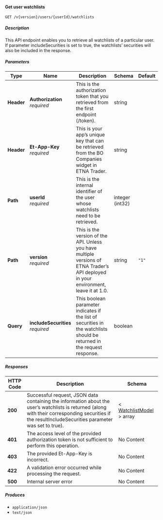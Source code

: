 
<a name="watchlists_getuserwatchlists"></a>
#### Get user watchlists
```
GET /v{version}/users/{userId}/watchlists
```


##### Description
This API endpoint enables you to retrieve all watchlists of a particular user. If parameter includeSecurities is set to true, the watchlists’ securities will also be included in the response.


##### Parameters

|Type|Name|Description|Schema|Default|
|---|---|---|---|---|
|**Header**|**Authorization**  <br>*required*|This is the authorization token that you retrieved from the first endpoint (/token).|string||
|**Header**|**Et-App-Key**  <br>*required*|This is your app’s unique key that can be retrieved from the BO Companies widget in ETNA Trader.|string||
|**Path**|**userId**  <br>*required*|This is the internal identifier of the user whose watchlists need to be retrieved.|integer (int32)||
|**Path**|**version**  <br>*required*|This is the version of the API. Unless you have multiple versions of ETNA Trader’s API deployed in your environment, leave it at 1.0.|string|`"1"`|
|**Query**|**includeSecurities**  <br>*required*|This boolean parameter indicates if the list of securities in the watchlists should be returned in the request response.|boolean||


##### Responses

|HTTP Code|Description|Schema|
|---|---|---|
|**200**|Successful request, JSON data containing the information about the user’s watchlists is returned (along with their corresponding securities if the resultIncludeSecurities parameter was set to true).|< [WatchlistModel](#watchlistmodel) > array|
|**401**|The access level of the provided authorization token is not sufficient to perform this operation.|No Content|
|**403**|The provided Et-App-Key is incorrect.|No Content|
|**422**|A validation error occurred while processing the request.|No Content|
|**500**|Internal server error|No Content|


##### Produces

* `application/json`
* `text/json`



